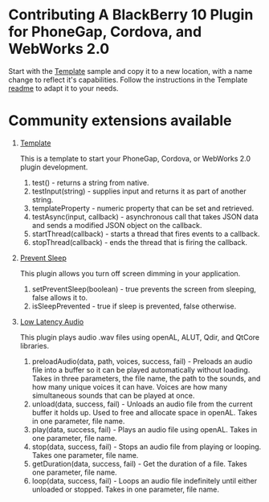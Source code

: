 # Contributing A BlackBerry 10 Plugin for PhoneGap, Cordova, and WebWorks 2.0

Start with the [Template](https://github.com/blackberry/WebWorks-Community-APIs/tree/master/BB10-Cordova/Template) sample and copy it to a new location, with a name change to reflect it's capabilities. Follow the instructions in the Template [readme](https://github.com/blackberry/WebWorks-Community-APIs/blob/master/BB10-Cordova/Template/README.md) to adapt it to your needs.

# Community extensions available

1. [Template](https://github.com/blackberry/WebWorks-Community-APIs/tree/master/BB10-Cordova/Template)
	
	This is a template to start your PhoneGap, Cordova, or WebWorks 2.0 plugin development.

	1. test() - returns a string from native.
	2. testInput(string) - supplies input and returns it as part of another string.
	3. templateProperty - numeric property that can be set and retrieved.
	4. testAsync(input, callback) - asynchronous call that takes JSON data and sends a modified JSON object on the callback.
	5. startThread(callback) - starts a thread that fires events to a callback.
	6. stopThread(callback) - ends the thread that is firing the callback.

2. [Prevent Sleep](https://github.com/blackberry/WebWorks-Community-APIs/tree/master/BB10-Cordova/PreventSleep)
	
	This plugin allows you turn off screen dimming in your application.

	1.  setPreventSleep(boolean) - true prevents the screen from sleeping, false allows it to.
	2.  isSleepPrevented - true if sleep is prevented, false otherwise.

3. [Low Latency Audio](https://github.com/blackberry/WebWorks-Community-APIs/tree/master/BB10-Cordova/LowLatencyAudio)

	This plugin plays audio .wav files using openAL, ALUT, Qdir, and QtCore libraries.

	1. preloadAudio(data, path, voices, success, fail) - Preloads an audio file into a buffer so it can be played automatically without loading. Takes in three parameters, the file name, the path to the sounds, and how many unique voices it can have. Voices are how many simultaneous sounds that can be played at once.
    2. unload(data, success, fail) - Unloads an audio file from the current buffer it holds up. Used to free and allocate space in openAL. Takes in one parameter, file name.
    3. play(data, success, fail) - Plays an audio file using openAL. Takes in one parameter, file name.
    4. stop(data, success, fail) - Stops an audio file from playing or looping. Takes one parameter, file name.
    5. getDuration(data, success, fail) - Get the duration of a file. Takes one parameter, file name.
    6. loop(data, success, fail) - Loops an audio file indefinitely until either unloaded or stopped. Takes in one parameter, file name.
